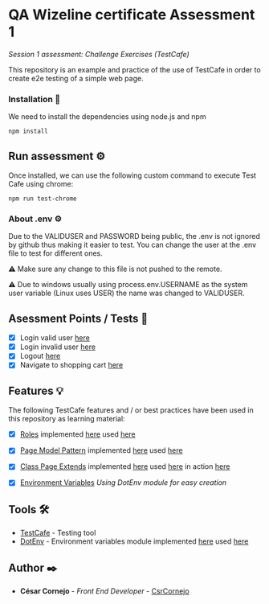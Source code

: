 # QA Wizeline certificate Assessment 1

_Session 1 assessment: Challenge Exercises (TestCafe)_

This repository is an example and practice of the use of TestCafe in order to create e2e testing of a simple web page.


### Installation 🔧

We need to install the dependencies using node.js and npm

```
npm install
```

## Run assessment ⚙️

Once installed, we can use the following custom command to execute Test Cafe using chrome:
```
npm run test-chrome
```
### About .env ⚙️

Due to the VALIDUSER and PASSWORD being public, the .env is not ignored by github thus making it easier to test.
You can change the user at the .env file to test for different ones.

:warning: Make sure any change to this file is not pushed to the remote.

:warning: Due to windows usually using process.env.USERNAME as the system user variable (Linux uses USER) the name was changed to VALIDUSER.

## Asessment Points / Tests 🔩

- [x] Login valid user [here](page_model/tests/Login.test.js)
- [x] Login invalid user [here](page_model/tests/Login.test.js)
- [x] Logout [here](page_model/tests/Logout.test.js)
- [x] Navigate to shopping cart [here](page_model/tests/Shopping.test.js)

## Features 💡

The following TestCafe features and / or  best practices have been used in this repository as learning material:

- [x] [Roles](https://devexpress.github.io/testcafe/documentation/guides/advanced-guides/authentication.html#user-roles) implemented [here](page_model/roles/Roles.js) used [here](page_model/tests/Logout.test.js)
- [x] [Page Model Pattern](https://devexpress.github.io/testcafe/documentation/guides/advanced-guides/authentication.html#user-roles) implemented [here](page_model/pages/LoginPage.js) used [here](page_model/tests/Login.test.js)
- [x] [Class Page Extends](https://developer.mozilla.org/es/docs/Web/JavaScript/Reference/Classes/extends) implemented [here](page_model/layouts/MainLayout.js) used [here](page_model/pages/ProductsPage.js) in action [here](page_model/tests/Logout.test.js)
- [x] [Environment Variables](https://devexpress.github.io/testcafe/documentation/recipes/configuration/access-environment-variables-in-tests.html) _Using DotEnv module for easy creation_


## Tools 🛠️

* [TestCafe](https://devexpress.github.io/testcafe/) - Testing tool
* [DotEnv](https://www.npmjs.com/package/dotenv) - Environment variables module implemented [here](.env) used [here](page_model/data/Constants.js)


## Author ✒️

* **César Cornejo** - *Front End Developer* - [CsrCornejo](https://github.com/CsrCornejo)


